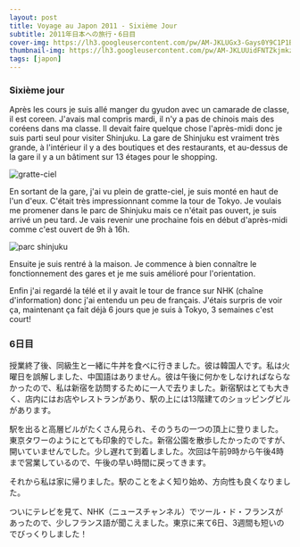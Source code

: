 ```yaml
---
layout: post
title: Voyage au Japon 2011 - Sixième Jour
subtitle: 2011年日本への旅行・6日目
cover-img: https://lh3.googleusercontent.com/pw/AM-JKLUGx3-Gays0Y9C1P1BpJR0ELjeCoH7f34y9W_U1wnrBnz0WUgJjvG6Rus67tBwHjVR9Gn-W3vLprhDdPKSmxuZCK9qKaM84w-eFYraiKWZRH9dW5RoumPmcI7BB2wUSzmHuYw0Af5jyGXQnZ-UV5fZL=w2806-h1578-no?authuser=0
thumbnail-img: https://lh3.googleusercontent.com/pw/AM-JKLUUidFNTZkjmkzlCtKqahc8-y6z7NIxNuYX4gquYvr7J-S07s56vEAVL9Lhuk3xcyJSzH00W0vQBdA0qFM5UoXZuUyMh0fpJV30SyXuDG3VTJPL9F_Gm2uLa4yMhi0-UkfzDlBOoonZuxsH9TwKW5yB=w2806-h1578-no?authuser=0
tags: [japon]
---
```


### Sixième jour

Après les cours je suis allé manger du gyudon avec un camarade de classe, il est coreen. J'avais mal compris mardi, il n'y a pas de chinois mais des coréens dans ma classe. Il devait faire quelque chose l'après-midi donc je suis parti seul pour visiter Shinjuku. La gare de Shinjuku est vraiment très grande, à l'intérieur il y a des boutiques et des restaurants, et au-dessus de la gare il y a un bâtiment sur 13 étages pour le shopping. 

![gratte-ciel](https://lh3.googleusercontent.com/pw/AM-JKLWliXum_JR3Qjue96jJto6MJtcP26hyzxQWWa0N9s-ilHO4n1Ka7wcZde2uKcnqnfF-dVbhK9o_JM4cLi1VMdoW34GE1Gl41noH3UjDOry_jYg1fXcoMRDKXa1QaUnx0wkXFSfSAatAfhNoGTP6tyqF=w2806-h1578-no?authuser=0)

En sortant de la gare, j'ai vu plein de gratte-ciel, je suis monté en haut de l'un d'eux. C'était très impressionnant comme la tour de Tokyo. Je voulais me promener dans le parc de Shinjuku mais ce n'était pas ouvert, je suis arrivé un peu tard. Je vais revenir une prochaine fois en début d'après-midi comme c'est ouvert de 9h à 16h. 

![parc shinjuku](https://lh3.googleusercontent.com/pw/AM-JKLUHkz9LYzUFgw5ZxvEsUACwHNX9oVSh0WTqcoeGH9m0OiQLbqnaPEkazXuXtGy1CtHiKaNK_vTRE_bAvKE8ZZUqI5Sx_iXzXd_usIvRuu2T_eDITZyzVBdV4EhYHWyj6zg7-XJdPu6kAfpNCiWM4fKa=w2806-h1578-no?authuser=0)

Ensuite je suis rentré à la maison. Je commence à bien connaître le fonctionnement des gares et je me suis amélioré pour l'orientation. 

Enfin j'ai regardé la télé et il y avait le tour de france sur NHK (chaîne d'information) donc j'ai entendu un peu de français. J'étais surpris de voir ça, maintenant ça fait déjà 6 jours que je suis à Tokyo, 3 semaines c'est court!

### 6日目

授業終了後、同級生と一緒に牛丼を食べに行きました。彼は韓国人です。私は火曜日を誤解しました、中国語はありません。彼は午後に何かをしなければならなかったので、私は新宿を訪問するために一人で去りました。新宿駅はとても大きく、店内にはお店やレストランがあり、駅の上には13階建てのショッピングビルがあります。

駅を出ると高層ビルがたくさん見られ、そのうちの一つの頂上に登りました。東京タワーのようにとても印象的でした。新宿公園を散歩したかったのですが、開いていませんでした。少し遅れて到着しました。次回は午前9時から午後4時まで営業しているので、午後の早い時間に戻ってきます。

それから私は家に帰りました。駅のことをよく知り始め、方向性も良くなりました。

ついにテレビを見て、NHK（ニュースチャンネル）でツール・ド・フランスがあったので、少しフランス語が聞こえました。東京に来て6日、3週間も短いのでびっくりしました！